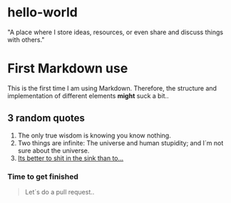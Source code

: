 # hello-world
"A place where I store ideas, resources, or even share and discuss things with others."
# First Markdown use
This is the first time I am using Markdown. Therefore, the structure and implementation of different elements **might** suck a bit..
## 3 random quotes
1. The only true wisdom is knowing you know nothing.
2. Two things are infinite: The universe and human stupidity; and I´m not sure about the universe.
3. [Its better to shit in the sink than to...](https://www.reddit.com/r/memes/comments/qofeie/making_fake_sun_tzu_quotes_day_one/)
### Time to get finished
> Let´s do a pull request..
